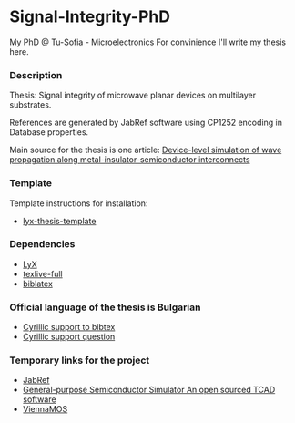 Signal-Integrity-PhD
====================

My PhD @ Tu-Sofia - Microelectronics
For convinience I'll write my thesis here.

### Description

Thesis: Signal integrity of microwave planar devices on multilayer substrates.

References are generated by JabRef software using CP1252 encoding in Database
properties.

Main source for the thesis is one article: [Device-level simulation of wave propagation along metal-insulator-semiconductor interconnects](http://ieeexplore.ieee.org/xpl/articleDetails.jsp?tp=&arnumber=993416&url=http%3A%2F%2Fieeexplore.ieee.org%2Fiel5%2F22%2F21427%2F00993416.pdf%3Farnumber%3D993416)

### Template

Template instructions for installation:

 * [lyx-thesis-template](https://sites.google.com/site/lyxthesistemplate/)

### Dependencies

 * [LyX](http://www.lyx.org)
 * [texlive-full](http://packages.ubuntu.com/search?keywords=texlive-full)
 * [biblatex](http://www.ctan.org/pkg/biblatex)

### Official language of the thesis is Bulgarian

 * [Cyrillic support to bibtex](http://www.gmarks.org/latex_cyrillic.pdf)
 * [Cyrillic support question](http://comments.gmane.org/gmane.editors.lyx.general/80814)

### Temporary links for the project

 * [JabRef](http://jabref.sourceforge.net/)
 * [General-purpose Semiconductor Simulator An open sourced TCAD software](http://gss-tcad.sourceforge.net)
 * [ViennaMOS](http://viennamos.sourceforge.net/viennamos-about.html)
